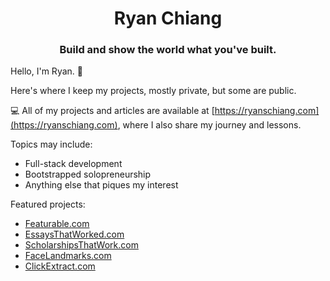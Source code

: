 <h1 align="center">Ryan Chiang</h1>
<h3 align="center">Build and show the world what you've built.</h3>

Hello, I'm Ryan. 👋

Here's where I keep my projects, mostly private, but some are public.

💻 All of my projects and articles are available at [https://ryanschiang.com](https://ryanschiang.com), where I also share my journey and lessons.

Topics may include:

- Full-stack development
- Bootstrapped solopreneurship
- Anything else that piques my interest

Featured projects:

- [Featurable.com](https://featurable.com)
- [EssaysThatWorked.com](https://essaysthatworked.com)
- [ScholarshipsThatWork.com](https://scholarshipsthatwork.com)
- [FaceLandmarks.com](https://facelandmarks.com)
- [ClickExtract.com](https://clickextract.com)
  

